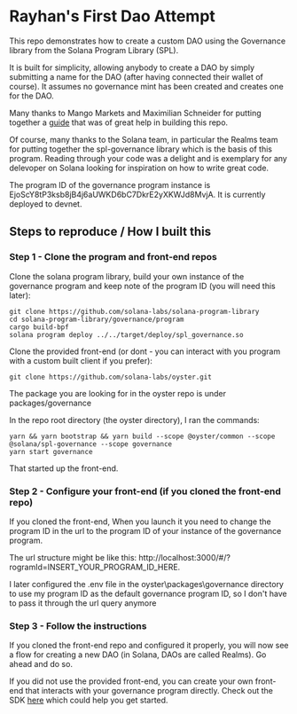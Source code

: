 # Rayhan's First Dao Attempt

This repo demonstrates how to create a custom DAO using the Governance library from the Solana Program Library (SPL).

It is built for simplicity, allowing anybody to create a DAO by simply submitting a name for the DAO (after having connected their wallet of course). It assumes no governance mint has been created and creates one for the DAO.

Many thanks to Mango Markets and Maximilian Schneider for putting together a [guide](https://mango-markets.notion.site/Solana-Governance-Demo-e188492717644a6e8288a7d8379263e8) that was of great help in building this repo.

Of course, many thanks to the Solana team, in particular the Realms team for putting together the spl-governance library which is the basis of this program. Reading through your code was a delight and is exemplary for any delevoper on Solana looking for inspiration on how to write great code.

The program ID of the governance program instance is EjoScY8tP3ksb8jB4j6aUWKD6bC7DkrE2yXKWJd8MvjA. It is currently deployed to devnet.

## Steps to reproduce / How I built this

### Step 1 - Clone the program and front-end repos

Clone the solana program library, build your own instance of the governance program and keep note of the program ID (you will need this later):

    git clone https://github.com/solana-labs/solana-program-library
    cd solana-program-library/governance/program
    cargo build-bpf
    solana program deploy ../../target/deploy/spl_governance.so

Clone the provided front-end (or dont - you can interact with you program with a custom built client if you prefer):

    git clone https://github.com/solana-labs/oyster.git

The package you are looking for in the oyster repo is under packages/governance

In the repo root directory (the oyster directory), I ran the commands:

    yarn && yarn bootstrap && yarn build --scope @oyster/common --scope @solana/spl-governance --scope governance
    yarn start governance

That started up the front-end.

### Step 2 - Configure your front-end (if you cloned the front-end repo)

If you cloned the front-end, When you launch it you need to change the program ID in the url to the program ID of your instance of the governance program.

The url structure might be like this: http://localhost:3000/#/?rogramId=INSERT_YOUR_PROGRAM_ID_HERE.

I later configured the .env file in the oyster\packages\governance directory to use my program ID as the default governance program ID, so I don't have to pass it through the url query anymore

### Step 3 - Follow the instructions

If you cloned the front-end repo and configured it properly, you will now see a flow for creating a new DAO (in Solana, DAOs are called Realms). Go ahead and do so.

If you did not use the provided front-end, you can create your own front-end that interacts with your governance program directly. Check out the SDK [here](https://github.com/solana-labs/oyster/tree/main/packages/governance-sdk) which could help you get started.
